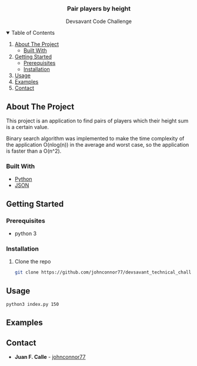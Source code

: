 <br />
<p align="center">

  <h3 align="center">Pair players by height</h3>

  <p align="center">
    Devsavant Code Challenge
  </p>
</p>



<!-- About the project -->
<details open="open">
  <summary>Table of Contents</summary>
  <ol>
    <li>
      <a href="#about-the-project">About The Project</a>
      <ul>
        <li><a href="#built-with">Built With</a></li>
      </ul>
    </li>
    <li>
      <a href="#getting-started">Getting Started</a>
      <ul>
        <li><a href="#prerequisites">Prerequisites</a></li>
        <li><a href="#installation">Installation</a></li>
      </ul>
    </li>
    <li><a href="#usage">Usage</a></li>
    <li><a href="#examples">Examples</a></li>
    <li><a href="#contact">Contact</a></li>
  </ol>
</details>


<!-- ABOUT THE PROJECT -->

## About The Project

This project is an application to find pairs of players which their height sum is a certain value.

Binary search algorithm was implemented to make the time complexity of the application O(nlog(n)) in the average and worst case, so the application is faster than a O(n^2).

### Built With

* [Python](https://www.python.org/)
* [JSON](https://docs.python.org/3/library/json.html)


<!-- GETTING STARTED -->
## Getting Started

### Prerequisites

* python 3

### Installation

1. Clone the repo
   ```sh
   git clone https://github.com/johnconnor77/devsavant_technical_challenge
   ```

<!-- USAGE -->
## Usage


   ```sh
   python3 index.py 150
   ```

<!-- EXAMPLES -->
## Examples


<!-- CONTACT -->
## Contact


* **Juan F. Calle**  - [johnconnor77](https://github.com/johnconnor77)